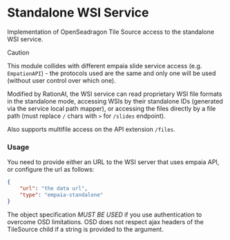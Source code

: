 # Standalone WSI Service

Implementation of OpenSeadragon Tile Source access to the standalone WSI service.

> [!CAUTION]
> This module collides with different empaia slide service access (e.g. `EmpationAPI`) - the protocols used
> are the same and only one will be used (without user control over which one).

Modified by RationAI, the WSI service can read proprietary WSI file formats
in the standalone mode, accessing WSIs by their standalone IDs (generated via the service local path mapper),
or accessing the files directly by a file path (must replace `/` chars with `>` for `/slides` endpoint).

Also supports multifile access on the API extension `/files`.

### Usage

You need to provide either an URL to the WSI server that uses empaia API, or configure the url as follows:

````json
{
    "url": "the data url",
    "type": "empaia-standalone"
}
````
The object specification _MUST BE USED_ if you use authentication to overcome OSD limitations.
OSD does not respect ajax headers of the TileSource child if a string is provided to the argument.
